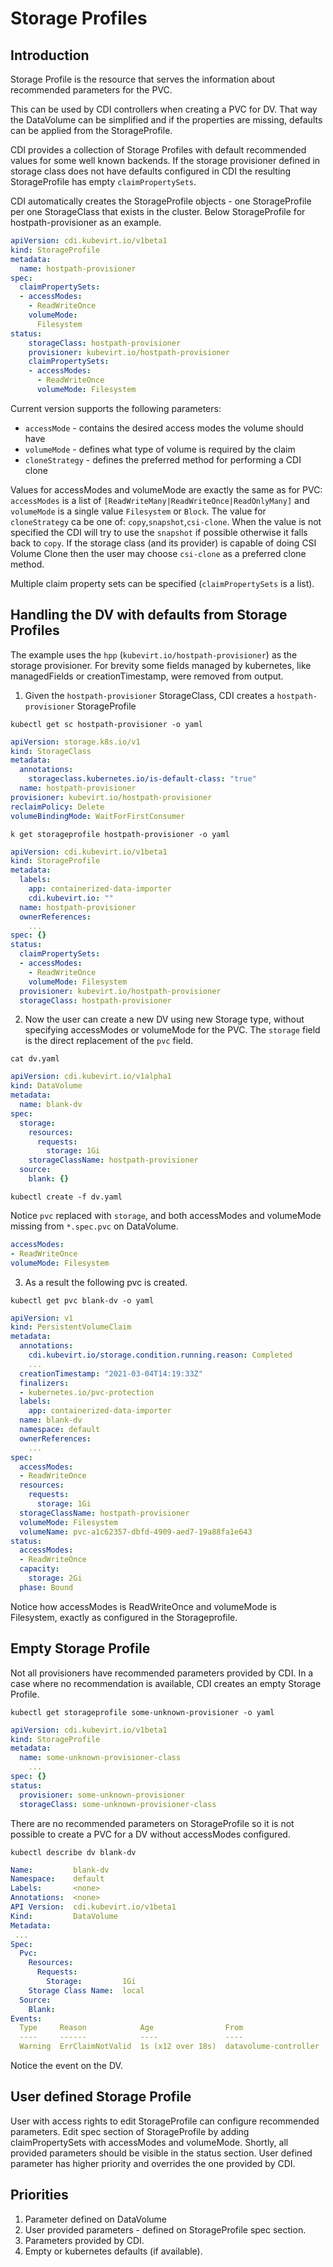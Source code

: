 # Storage Profiles

## Introduction

Storage Profile is the resource that serves the information about recommended parameters for the PVC. 

This can be used by CDI controllers when creating a PVC for DV. That way the DataVolume can be simplified and if the properties are missing,
defaults can be applied from the StorageProfile.

CDI provides a collection of Storage Profiles with default recommended values for some well known backends. 
If the storage provisioner defined in storage class does not have defaults configured in CDI the resulting StorageProfile 
has empty `claimPropertySets`.

CDI automatically creates the StorageProfile objects - one StorageProfile per 
one StorageClass that exists in the cluster. Below StorageProfile for hostpath-provisioner as an example.

```yaml
apiVersion: cdi.kubevirt.io/v1beta1
kind: StorageProfile
metadata: 
  name: hostpath-provisioner
spec: 
  claimPropertySets: 
  - accessModes:
    - ReadWriteOnce
    volumeMode: 
      Filesystem
status:
    storageClass: hostpath-provisioner
    provisioner: kubevirt.io/hostpath-provisioner
    claimPropertySets: 
    - accessModes: 
      - ReadWriteOnce
      volumeMode: Filesystem
```

Current version supports the following parameters:
- `accessMode` - contains the desired access modes the volume should have
- `volumeMode` -  defines what type of volume is required by the claim
- `cloneStrategy` - defines the preferred method for performing a CDI clone

Values for accessModes and volumeMode are exactly the same as for PVC: `accessModes` is a list of `[ReadWriteMany|ReadWriteOnce|ReadOnlyMany]`
and `volumeMode` is a single value `Filesystem` or `Block`. The value for `cloneStrategy` ca be one of: `copy`,`snapshot`,`csi-clone`. 
When the value is not specified the CDI will try to use the `snapshot` if possible otherwise it falls back to `copy`. 
If the storage class (and its provider) is capable of doing CSI Volume Clone then the user may choose `csi-clone` as a preferred clone method.

Multiple claim property sets can be specified (`claimPropertySets` is a list).

## Handling the DV with defaults from Storage Profiles 

The example uses the `hpp` (`kubevirt.io/hostpath-provisioner`) as the storage provisioner.
For brevity some fields managed by kubernetes, like managedFields or creationTimestamp, were removed from output. 

1. Given the `hostpath-provisioner` StorageClass, CDI creates a `hostpath-provisioner` StorageProfile

`kubectl get sc hostpath-provisioner -o yaml`
```yaml
apiVersion: storage.k8s.io/v1
kind: StorageClass
metadata:
  annotations:
    storageclass.kubernetes.io/is-default-class: "true"
  name: hostpath-provisioner
provisioner: kubevirt.io/hostpath-provisioner
reclaimPolicy: Delete
volumeBindingMode: WaitForFirstConsumer
```

`k get storageprofile hostpath-provisioner -o yaml`
```yaml
apiVersion: cdi.kubevirt.io/v1beta1
kind: StorageProfile
metadata:
  labels:
    app: containerized-data-importer
    cdi.kubevirt.io: ""
  name: hostpath-provisioner
  ownerReferences: 
    ...
spec: {}
status:
  claimPropertySets:
  - accessModes:
    - ReadWriteOnce
    volumeMode: Filesystem
  provisioner: kubevirt.io/hostpath-provisioner
  storageClass: hostpath-provisioner
```

2. Now the user can create a new DV using new Storage type, without specifying accessModes or volumeMode for the PVC. 
The `storage` field is the direct replacement of the `pvc` field.

`cat dv.yaml`
```yaml
apiVersion: cdi.kubevirt.io/v1alpha1
kind: DataVolume
metadata:
  name: blank-dv
spec:
  storage:
    resources:
      requests:
        storage: 1Gi
    storageClassName: hostpath-provisioner
  source:
    blank: {}
```
`kubectl create -f dv.yaml`

Notice `pvc` replaced with `storage`, and both accessModes and volumeMode missing from `*.spec.pvc` on DataVolume.
```yaml
accessModes:
- ReadWriteOnce
volumeMode: Filesystem
```

3. As a result the following pvc is created.
   
`kubectl get pvc blank-dv -o yaml`

```yaml
apiVersion: v1
kind: PersistentVolumeClaim
metadata:
  annotations:
    cdi.kubevirt.io/storage.condition.running.reason: Completed
    ...
  creationTimestamp: "2021-03-04T14:19:33Z"
  finalizers:
  - kubernetes.io/pvc-protection
  labels:
    app: containerized-data-importer
  name: blank-dv
  namespace: default
  ownerReferences: 
    ...
spec:
  accessModes:
  - ReadWriteOnce
  resources:
    requests:
      storage: 1Gi
  storageClassName: hostpath-provisioner
  volumeMode: Filesystem
  volumeName: pvc-a1c62357-dbfd-4909-aed7-19a88fa1e643
status:
  accessModes:
  - ReadWriteOnce
  capacity:
    storage: 2Gi
  phase: Bound
```
Notice how accessModes is ReadWriteOnce and volumeMode is Filesystem, exactly as configured in the Storageprofile.

## Empty Storage Profile

Not all provisioners have recommended parameters provided by CDI. In a case where no recommendation is available, CDI creates an empty Storage Profile.

`kubectl get storageprofile some-unknown-provisioner -o yaml`
```yaml
apiVersion: cdi.kubevirt.io/v1beta1
kind: StorageProfile
metadata:
  name: some-unknown-provisioner-class
    ...
spec: {}
status:
  provisioner: some-unknown-provisioner
  storageClass: some-unknown-provisioner-class
```
There are no recommended parameters on StorageProfile so it is not possible to create a PVC for a DV without accessModes configured.   

`kubectl describe dv blank-dv`
```yaml
Name:         blank-dv
Namespace:    default
Labels:       <none>
Annotations:  <none>
API Version:  cdi.kubevirt.io/v1beta1
Kind:         DataVolume
Metadata:
 ...
Spec:
  Pvc:
    Resources:
      Requests:
        Storage:         1Gi
    Storage Class Name:  local
  Source:
    Blank:
Events:
  Type     Reason            Age                From                   Message
  ----     ------            ----               ----                   -------
  Warning  ErrClaimNotValid  1s (x12 over 18s)  datavolume-controller  DataVolume.storage spec is missing accessMode and cannot get access mode from StorageProfile local
```

Notice the event on the DV.

## User defined Storage Profile

User with access rights to edit StorageProfile can configure recommended parameters. Edit spec section of StorageProfile by adding claimPropertySets with accessModes and volumeMode.
Shortly, all provided parameters should be visible in the status section. User defined parameter has higher priority and overrides the one provided by CDI. 

## Priorities

1. Parameter defined on DataVolume
2. User provided parameters - defined on StorageProfile spec section.
3. Parameters provided by CDI.
4. Empty or kubernetes defaults (if available).




